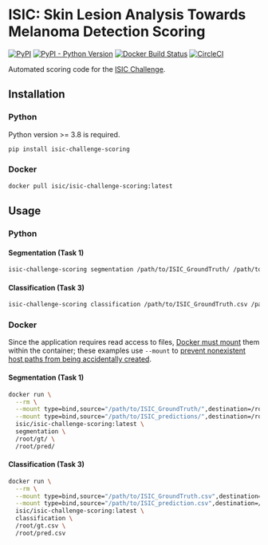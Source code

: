 # ISIC: Skin Lesion Analysis Towards Melanoma Detection Scoring

[![PyPI](https://img.shields.io/pypi/v/isic-challenge-scoring)](https://pypi.org/project/isic-challenge-scoring/)
[![PyPI - Python Version](https://img.shields.io/pypi/pyversions/isic-challenge-scoring)](https://pypi.org/project/isic-challenge-scoring/)
[![Docker Build Status](https://img.shields.io/docker/build/isic/isic-challenge-scoring)](https://hub.docker.com/r/isic/isic-challenge-scoring)
[![CircleCI](https://img.shields.io/circleci/build/github/ImageMarkup/isic-challenge-scoring/master)](https://circleci.com/gh/ImageMarkup/isic-challenge-scoring)

Automated scoring code for the [ISIC Challenge](http://challenge.isic-archive.com).

## Installation
### Python
Python version >= 3.8 is required.
```bash
pip install isic-challenge-scoring
```

### Docker
```bash
docker pull isic/isic-challenge-scoring:latest
```

## Usage
### Python
#### Segmentation (Task 1)
```bash
isic-challenge-scoring segmentation /path/to/ISIC_GroundTruth/ /path/to/ISIC_predictions/
```

#### Classification (Task 3)
```bash
isic-challenge-scoring classification /path/to/ISIC_GroundTruth.csv /path/to/ISIC_prediction.csv
```

### Docker
Since the application requires read access to files, [Docker must mount](https://docs.docker.com/storage/bind-mounts/#use-a-read-only-bind-mount) them within the container; these examples use `--mount` to [prevent nonexistent host paths from being accidentally created](https://github.com/moby/moby/issues/13121).

#### Segmentation (Task 1)
```bash
docker run \
  --rm \
  --mount type=bind,source="/path/to/ISIC_GroundTruth/",destination=/root/gt/,readonly \
  --mount type=bind,source="/path/to/ISIC_predictions/",destination=/root/pred/,readonly \
  isic/isic-challenge-scoring:latest \
  segmentation \
  /root/gt/ \
  /root/pred/
```

#### Classification (Task 3)
```bash
docker run \
  --rm \
  --mount type=bind,source="/path/to/ISIC_GroundTruth.csv",destination=/root/gt.csv,readonly \
  --mount type=bind,source="/path/to/ISIC_prediction.csv",destination=/root/pred.csv,readonly \
  isic/isic-challenge-scoring:latest \
  classification \
  /root/gt.csv \
  /root/pred.csv
```
